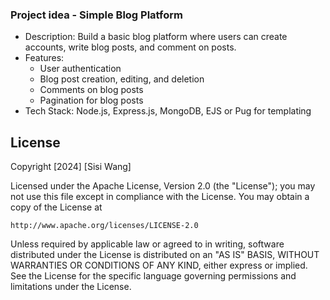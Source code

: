 ### Project idea - Simple Blog Platform

- Description: Build a basic blog platform where users can create accounts, write blog posts, and comment on posts.
- Features:
    - User authentication
    - Blog post creation, editing, and deletion
    - Comments on blog posts
    - Pagination for blog posts
- Tech Stack: Node.js, Express.js, MongoDB, EJS or Pug for templating



## License
Copyright [2024] [Sisi Wang]

Licensed under the Apache License, Version 2.0 (the "License");
you may not use this file except in compliance with the License.
You may obtain a copy of the License at

    http://www.apache.org/licenses/LICENSE-2.0

Unless required by applicable law or agreed to in writing, software
distributed under the License is distributed on an "AS IS" BASIS,
WITHOUT WARRANTIES OR CONDITIONS OF ANY KIND, either express or implied.
See the License for the specific language governing permissions and
limitations under the License.
